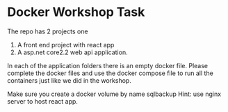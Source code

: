 # Docker Workshop Task
The repo has 2 projects one 
 1. A front end project with react app 
 2. A asp.net core2.2 web api application. 
 
In each of the application folders there is an empty docker file. 
Please complete the docker files and use the docker compose file to run all the containers just like we did in the workshop.

Make sure you create a docker volume by name sqlbackup
Hint: use nginx server to host react app. 
